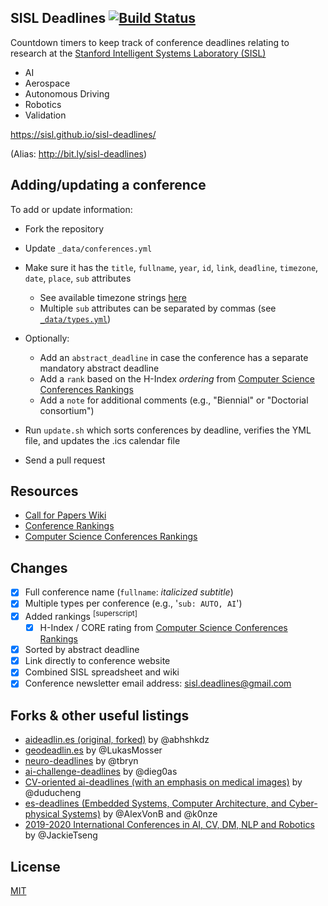 ## SISL Deadlines [![Build Status](https://travis-ci.com/sisl/sisl-deadlines.svg?branch=gh-pages)](https://travis-ci.com/sisl/sisl-deadlines)

Countdown timers to keep track of conference deadlines relating to research at the [Stanford Intelligent Systems Laboratory (SISL)](http://sisl.stanford.edu/)
- AI
- Aerospace
- Autonomous Driving
- Robotics
- Validation

https://sisl.github.io/sisl-deadlines/

(Alias: http://bit.ly/sisl-deadlines)

## Adding/updating a conference

To add or update information:
- Fork the repository
- Update `_data/conferences.yml`
- Make sure it has the `title`, `fullname`, `year`, `id`, `link`, `deadline`, `timezone`, `date`, `place`, `sub` attributes
    + See available timezone strings [here](https://momentjs.com/timezone/)
    + Multiple `sub` attributes can be separated by commas (see [`_data/types.yml`](https://github.com/sisl/sisl-deadlines/blob/gh-pages/_data/types.yml))

- Optionally:
	+ Add an `abstract_deadline` in case the conference has a separate mandatory abstract deadline
	+ Add a `rank` based on the H-Index _ordering_ from [Computer Science Conferences Rankings][14]
	+ Add a `note` for additional comments (e.g., "Biennial" or "Doctorial consortium")
- Run `update.sh` which sorts conferences by deadline, verifies the YML file, and updates the .ics calendar file
- Send a pull request

## Resources
- [Call for Papers Wiki][12]
- [Conference Rankings][13]
- [Computer Science Conferences Rankings][14]

## Changes

- [x] Full conference name (`fullname`: _italicized subtitle_)
- [x] Multiple types per conference (e.g., '`sub: AUTO, AI`')
- [x] Added rankings <sup>[superscript]</sup>
	- [x] H-Index / CORE rating from [Computer Science Conferences Rankings][14]
- [x] Sorted by abstract deadline
- [x] Link directly to conference website
- [x] Combined SISL spreadsheet and wiki
- [x] Conference newsletter email address: sisl.deadlines@gmail.com

## Forks & other useful listings

- [aideadlin.es (original, forked)][2] by @abhshkdz
- [geodeadlin.es][3] by @LukasMosser
- [neuro-deadlines][4] by @tbryn
- [ai-challenge-deadlines][5] by @dieg0as
- [CV-oriented ai-deadlines (with an emphasis on medical images)][8] by @duducheng
- [es-deadlines (Embedded Systems, Computer Architecture, and Cyber-physical Systems)][9] by @AlexVonB and @k0nze
- [2019-2020 International Conferences in AI, CV, DM, NLP and Robotics][10] by @JackieTseng

## License

[MIT][1]

[1]: https://abhshkdz.mit-license.org/
[2]: http://aideadlin.es/
[3]: http://geodeadlin.es/
[4]: https://github.com/tbryn/neuro-deadlines
[5]: https://github.com/dieg0as/ai-challenge-deadlines
[6]: http://www.conferenceranks.com/#
[8]: https://creedai.github.io/ai-deadlines/
[9]: https://ekut-es.github.io/es-deadlines/
[10]: https://jackietseng.github.io/conference_call_for_paper/conferences.html
[12]: http://www.wikicfp.com/cfp/home
[13]: http://www.conferenceranks.com/
[14]: http://www.guide2research.com/topconf/
